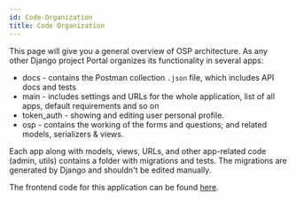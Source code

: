 ```yaml
---
id: Code-Organization
title: Code Organization
---
```


This page will give you a general overview of OSP architecture. As any other Django project Portal organizes its functionality in several apps:

- docs - contains the Postman collection `.json` file, which includes API docs and tests
- main - includes settings and URLs for the whole application, list of all apps, default requirements and so on
- token_auth - showing and editing user personal profile.
- osp - contains the working of the forms and questions; and related models, serializers & views.

Each app along with models, views, URLs, and other app-related code (admin, utils) contains a folder with migrations and tests. The migrations are generated by Django and shouldn't be edited manually.

The frontend code for this application can be found [here](https://github.com/anitab-org/anitab-forms-web).
